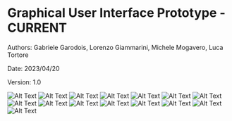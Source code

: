 # Graphical User Interface Prototype  - CURRENT

Authors: Gabriele Garodois, Lorenzo Giammarini, Michele Mogavero, Luca Tortore 

Date: 2023/04/20

Version: 1.0


![Alt Text](./imagesDeadline1/gui_v1/img_1.png)
![Alt Text](./imagesDeadline1/gui_v1/img_2.png)
![Alt Text](./imagesDeadline1/gui_v1/img_3.png)
![Alt Text](./imagesDeadline1/gui_v1/img_4.png)
![Alt Text](./imagesDeadline1/gui_v1/img_5.png)
![Alt Text](./imagesDeadline1/gui_v1/img_6.png)
![Alt Text](./imagesDeadline1/gui_v1/img_7.png)
![Alt Text](./imagesDeadline1/gui_v1/img_8.png)
![Alt Text](./imagesDeadline1/gui_v1/img_9.png)
![Alt Text](./imagesDeadline1/gui_v1/img_10.png)
![Alt Text](./imagesDeadline1/gui_v1/img_11.png)
![Alt Text](./imagesDeadline1/gui_v1/img_12.png)
![Alt Text](./imagesDeadline1/gui_v1/img_13.png)
![Alt Text](./imagesDeadline1/gui_v1/img_14.png)
![Alt Text](./imagesDeadline1/gui_v1/img_15.png)
